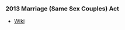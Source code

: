 ### 2013 Marriage (Same Sex Couples) Act
- [Wiki](https://en.wikipedia.org/wiki/Marriage_(Same_Sex_Couples)_Act_2013)